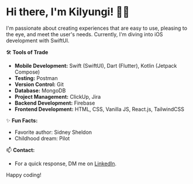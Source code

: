 # Hi there, I'm Kilyungi! 👋🏽

I'm passionate about creating experiences that are easy to use, pleasing to the eye, and meet the user's needs. Currently, I'm diving into iOS development with SwiftUI.

🛠️ **Tools of Trade**

- **Mobile Development:** Swift (SwiftUI), Dart (Flutter), Kotlin (Jetpack Compose)
- **Testing:** Postman
- **Version Control:** Git
- **Database:** MongoDB
- **Project Management:** ClickUp, Jira
- **Backend Development:** Firebase
- **Frontend Development:** HTML, CSS, Vanilla JS, React.js, TailwindCSS

✨ **Fun Facts:**

- Favorite author: Sidney Sheldon
- Childhood dream: Pilot
<!-- 
🚧 **Stats:**

![devkilyungi's Streak](https://github-readme-streak-stats.herokuapp.com/?user=devkilyungi&theme=vue-dark&hide_border=false)

![devkilyungi's Stats](https://github-readme-stats.vercel.app/api?username=devkilyungi&theme=vue-dark&show_icons=true&hide_border=true&count_private=true) -->

📫 **Contact:**

- For a quick response, DM me on [LinkedIn](https://www.linkedin.com/in/victor-kilyungi).

Happy coding!
